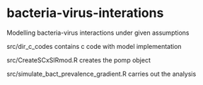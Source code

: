 # bacteria-virus-interations
Modelling bacteria-virus interactions under given assumptions

src/dir_c_codes contains c code with model implementation

src/CreateSCxSIRmod.R creates the pomp object

src/simulate_bact_prevalence_gradient.R carries out the analysis
